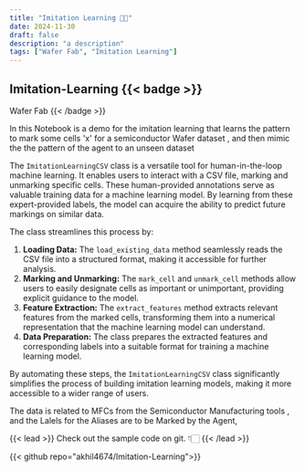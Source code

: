 ```yaml
---
title: "Imitation Learning 🧏🏻‍"
date: 2024-11-30
draft: false
description: "a description"
tags: ["Wafer Fab", "Imitation Learning"]
---
```

## Imitation-Learning  {{< badge >}}
Wafer Fab
{{< /badge >}}


In this Notebook is a demo for the imitation learning that learns the pattern to mark some cells 'x' for a semiconductor Wafer dataset , and then mimic the the pattern of the agent to an unseen dataset

The `ImitationLearningCSV` class is a versatile tool for human-in-the-loop machine learning. It enables users to interact with a CSV file, marking and unmarking specific cells. These human-provided annotations serve as valuable training data for a machine learning model. By learning from these expert-provided labels, the model can acquire the ability to predict future markings on similar data.

The class streamlines this process by:

1. **Loading Data:** The `load_existing_data` method seamlessly reads the CSV file into a structured format, making it accessible for further analysis.
2. **Marking and Unmarking:** The `mark_cell` and `unmark_cell` methods allow users to easily designate cells as important or unimportant, providing explicit guidance to the model.
3. **Feature Extraction:** The `extract_features` method extracts relevant features from the marked cells, transforming them into a numerical representation that the machine learning model can understand.
4. **Data Preparation:** The class prepares the extracted features and corresponding labels into a suitable format for training a machine learning model.

By automating these steps, the `ImitationLearningCSV` class significantly simplifies the process of building imitation learning models, making it more accessible to a wider range of users.

The data is related to MFCs  from the Semiconductor Manufacturing tools , and the Lalels for the Aliases are to be Marked by the Agent, 

{{< lead >}}
Check out the sample code on git. 👇🏻
{{< /lead >}}




{{< github repo="akhil4674/Imitation-Learning">}}